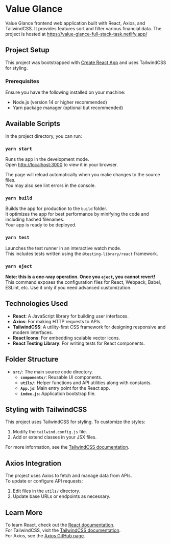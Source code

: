 # Value Glance

Value Glance frontend web application built with React, Axios, and TailwindCSS. It provides features sort and filter various financial data. The project is hosted at https://value-glance-full-stack-task.netlify.app/

## Project Setup

This project was bootstrapped with [Create React App](https://github.com/facebook/create-react-app) and uses TailwindCSS for styling.

### Prerequisites

Ensure you have the following installed on your machine:
- Node.js (version 14 or higher recommended)
- Yarn package manager (optional but recommended)

## Available Scripts

In the project directory, you can run:

### `yarn start`

Runs the app in the development mode.\
Open [http://localhost:3000](http://localhost:3000) to view it in your browser.

The page will reload automatically when you make changes to the source files.\
You may also see lint errors in the console.

### `yarn build`

Builds the app for production to the `build` folder.\
It optimizes the app for best performance by minifying the code and including hashed filenames.\
Your app is ready to be deployed.

### `yarn test`

Launches the test runner in an interactive watch mode.\
This includes tests written using the `@testing-library/react` framework.

### `yarn eject`

**Note: this is a one-way operation. Once you `eject`, you cannot revert!**\
This command exposes the configuration files for React, Webpack, Babel, ESLint, etc. Use it only if you need advanced customization.

## Technologies Used

- **React**: A JavaScript library for building user interfaces.
- **Axios**: For making HTTP requests to APIs.
- **TailwindCSS**: A utility-first CSS framework for designing responsive and modern interfaces.
- **React Icons**: For embedding scalable vector icons.
- **React Testing Library**: For writing tests for React components.

## Folder Structure

- **`src/`**: The main source code directory.
  - **`components/`**: Reusable UI components.
  - **`utils/`**: Helper functions and API utilities along with constants.
  - **`App.js`**: Main entry point for the React app.
  - **`index.js`**: Application bootstrap file.

## Styling with TailwindCSS

This project uses TailwindCSS for styling. To customize the styles:
1. Modify the `tailwind.config.js` file.
2. Add or extend classes in your JSX files.

For more information, see the [TailwindCSS documentation](https://tailwindcss.com/docs).

## Axios Integration

The project uses Axios to fetch and manage data from APIs.\
To update or configure API requests:
1. Edit files in the `utils/` directory.
2. Update base URLs or endpoints as necessary.

## Learn More

To learn React, check out the [React documentation](https://reactjs.org/).\
For TailwindCSS, visit the [TailwindCSS documentation](https://tailwindcss.com/docs).\
For Axios, see the [Axios GitHub page](https://github.com/axios/axios).

